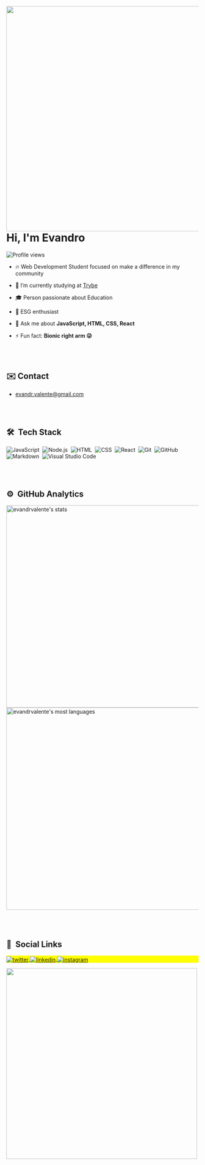 
<a href="https://evandrvalente.github.io/"><img align="right" height="590em" src="https://raw.githubusercontent.com/gist/evandrvalente/65071d63f66d8a77fdef110f7922fc6d/raw/5bcc6a75009c46454ab4383108478d9dc77e9a6b/readme_card.svg"/></a>
<h1 align="left">Hi, I'm Evandro</h1>
<p align="left"> <img src="https://komarev.com/ghpvc/?username=evandrvalente&color=yellow" alt="Profile views" /> </p>

- 🔥 Web Development Student focused on make a difference in my community 

- 🌱 I’m currently studying at [Trybe](https://www.betrybe.com/)
<!--
- 👨‍💻 All of my projects are available at [my portfolio](https://evandrvalente.github.io/)
-->

- 🎓 Person passionate about Education

- 🌿 ESG enthusiast 

- 💬 Ask me about **JavaScript, HTML, CSS, React**

- ⚡ Fun fact: **Bionic right arm 😜**

<br><br>

## :envelope: Contact

- evandr.valente@gmail.com

<br><br>

## 🛠 &nbsp;Tech Stack

![JavaScript](https://img.shields.io/badge/-JavaScript-05122A?style=square&logo=javascript)&nbsp;
![Node.js](https://img.shields.io/badge/-Node.js-05122A?style=square&logo=node.js)&nbsp;
![HTML](https://img.shields.io/badge/-HTML-05122A?style=square&logo=HTML5)&nbsp;
![CSS](https://img.shields.io/badge/-CSS-05122A?style=square&logo=CSS3&logoColor=1572B6)&nbsp;
![React](https://img.shields.io/badge/-React-05122A?style=square&logo=react)&nbsp;
![Git](https://img.shields.io/badge/-Git-05122A?style=square&logo=git)&nbsp;
![GitHub](https://img.shields.io/badge/-GitHub-05122A?style=square&logo=github)&nbsp;
![Markdown](https://img.shields.io/badge/-Markdown-05122A?style=square&logo=markdown)&nbsp;
![Visual Studio Code](https://img.shields.io/badge/-VS%20Code-05122A?style=square&logo=visual-studio-code&logoColor=007ACC)&nbsp;

<br><br>

## ⚙️ &nbsp;GitHub Analytics

<p align="left">
<img width="530em" src="https://github-readme-stats.vercel.app/api?username=evandrvalente&count_private=true&include_all_commits=true&show_icons=true&theme=vision-friendly-dark" alt="evandrvalente's stats"/>
<img width="530em" src="https://github-readme-stats.vercel.app/api/top-langs/?username=evandrvalente&layout=compact&theme=vision-friendly-dark" alt="evandrvalente's most languages"/>
</p>

<br><br>

## 🔗 &nbsp;Social Links

<p align="left" style="background:yellow">
<a href="https://twitter.com/dev_joyboy" target="_blank">
  <img align="center" src="https://img.shields.io/badge/-dev_joyboy-05122A?style=for-the-badge&logo=twitter" alt="twitter"/>  
</a>
<a href="https://linkedin.com/in/evandrovalente" target="_blank">
  <img align="center" src="https://img.shields.io/badge/-evandrovalente-05122A?style=for-the-badge&logo=linkedin" alt="linkedin"/>
</a>
<a href="https://instagram.com/evandr.valente" target="_blank">
 <img align="center" src="https://img.shields.io/badge/-evandr.valente-05122A?style=for-the-badge&logo=instagram" alt="instagram"/>
</a>
</p>
<a href="https://twitter.com/dev_joyboy" target="_blank">
<img width="500em" src="https://github-readme-twitter-gazf.vercel.app/api?id=dev_joyboy&layout=wide&show_reply=off&show_retweet=off" />
<a>
<!--
Here are some ideas to get you started:


- 🔭 I’m currently working on ...
- 🌱 I’m currently learning ...
- 👯 I’m looking to collaborate on ...
- 🤔 I’m looking for help with ...
- 💬 Ask me about ...
- 📫 How to reach me: ...
- 😄 Pronouns: ...
- ⚡ Fun fact: ...
-->
